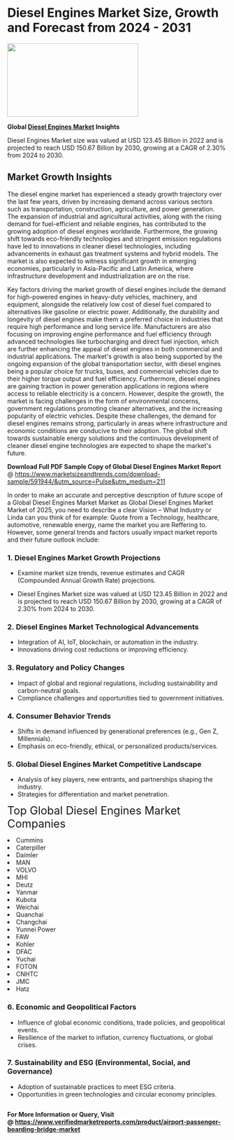 <H1>Diesel Engines Market Size, Growth and Forecast from 2024 - 2031</H1><img class="aligncenter size-medium wp-image-584254" src="https://thirdeyenews.in/wp-content/uploads/2024/09/Global-Market-Research-300x168.jpeg" alt="" width="300" height="168" /><p><strong>Global&nbsp;<a href="https://www.marketsizeandtrends.com/download-sample/591944/&amp;utm_source=Pulse&amp;utm_medium=211">Diesel Engines Market</a> Insights</strong></p><p>Diesel Engines Market size was valued at USD 123.45 Billion in 2022 and is projected to reach USD 150.67 Billion by 2030, growing at a CAGR of 2.30% from 2024 to 2030.</p><p><h2>Market Growth Insights</h2> <p>The diesel engine market has experienced a steady growth trajectory over the last few years, driven by increasing demand across various sectors such as transportation, construction, agriculture, and power generation. The expansion of industrial and agricultural activities, along with the rising demand for fuel-efficient and reliable engines, has contributed to the growing adoption of diesel engines worldwide. Furthermore, the growing shift towards eco-friendly technologies and stringent emission regulations have led to innovations in cleaner diesel technologies, including advancements in exhaust gas treatment systems and hybrid models. The market is also expected to witness significant growth in emerging economies, particularly in Asia-Pacific and Latin America, where infrastructure development and industrialization are on the rise. </p> <p>Key factors driving the market growth of diesel engines include the demand for high-powered engines in heavy-duty vehicles, machinery, and equipment, alongside the relatively low cost of diesel fuel compared to alternatives like gasoline or electric power. Additionally, the durability and longevity of diesel engines make them a preferred choice in industries that require high performance and long service life. Manufacturers are also focusing on improving engine performance and fuel efficiency through advanced technologies like turbocharging and direct fuel injection, which are further enhancing the appeal of diesel engines in both commercial and industrial applications. The market's growth is also being supported by the ongoing expansion of the global transportation sector, with diesel engines being a popular choice for trucks, buses, and commercial vehicles due to their higher torque output and fuel efficiency. Furthermore, diesel engines are gaining traction in power generation applications in regions where access to reliable electricity is a concern. However, despite the growth, the market is facing challenges in the form of environmental concerns, government regulations promoting cleaner alternatives, and the increasing popularity of electric vehicles. Despite these challenges, the demand for diesel engines remains strong, particularly in areas where infrastructure and economic conditions are conducive to their adoption. The global shift towards sustainable energy solutions and the continuous development of cleaner diesel engine technologies are expected to shape the market's future. </p><p><span class=""><strong>Download Full PDF Sample Copy of Global Diesel Engines Market Report</strong> @ <a href="https://www.marketsizeandtrends.com/download-sample/591944/&amp;utm_source=Pulse&amp;utm_medium=211" target="_blank">https://www.marketsizeandtrends.com/download-sample/591944/&amp;utm_source=Pulse&amp;utm_medium=211</a></span></p><p>In order to make an accurate and perceptive description of future scope of a Global&nbsp;Diesel Engines Market Market as Global&nbsp;Diesel Engines Market Market of 2025, you need to describe a clear Vision &ndash; What Industry or Linda can you think of for example: Quote from a Technology, healthcare, automotive, renewable energy, name the market you are Reffering to. However, some general trends and factors usually impact market reports and their future outlook include:</p><h3>1.&nbsp;<strong>Diesel Engines Market Growth Projections</strong></h3><ul><li>Examine market size trends, revenue estimates and CAGR (Compounded Annual Growth Rate) projections.</li><li><p>Diesel Engines Market size was valued at USD 123.45 Billion in 2022 and is projected to reach USD 150.67 Billion by 2030, growing at a CAGR of 2.30% from 2024 to 2030.</p></li></ul><h3>2.&nbsp;<strong>Diesel Engines Market Technological Advancements</strong></h3><ul><li>Integration of AI, IoT, blockchain, or automation in the industry.</li><li>Innovations driving cost reductions or improving efficiency.</li></ul><h3>3.&nbsp;<strong>Regulatory and Policy Changes</strong></h3><ul><li>Impact of global and regional regulations, including sustainability and carbon-neutral goals.</li><li>Compliance challenges and opportunities tied to government initiatives.</li></ul><h3>4.&nbsp;<strong>Consumer Behavior Trends</strong></h3><ul><li>Shifts in demand influenced by generational preferences (e.g., Gen Z, Millennials).</li><li>Emphasis on eco-friendly, ethical, or personalized products/services.</li></ul><h3>5.&nbsp;<strong>Global Diesel Engines Market Competitive Landscape</strong></h3><ul><li>Analysis of key players, new entrants, and partnerships shaping the industry.</li><li>Strategies for differentiation and market penetration.</li></ul><p data-pm-slice="1 1 []"><span style="color: inherit; font-family: inherit; font-size: 25px;">Top Global Diesel Engines Market Companies</span></p><div class="" data-test-id=""><p><li> Cummins</li><li> Caterpiller</li><li> Daimler</li><li> MAN</li><li> VOLVO</li><li> MHI</li><li> Deutz</li><li> Yanmar</li><li> Kubota</li><li> Weichai</li><li> Quanchai</li><li> Changchai</li><li> Yunnei Power</li><li> FAW</li><li> Kohler</li><li> DFAC</li><li> Yuchai</li><li> FOTON</li><li> CNHTC</li><li> JMC</li><li> Hatz</li></p></div><h3>6.&nbsp;<strong>Economic and Geopolitical Factors</strong></h3><ul><li>Influence of global economic conditions, trade policies, and geopolitical events.</li><li>Resilience of the market to inflation, currency fluctuations, or global crises.</li></ul><h3>7.&nbsp;<strong>Sustainability and ESG (Environmental, Social, and Governance)</strong></h3><ul><li>Adoption of sustainable practices to meet ESG criteria.</li><li>Opportunities in green technologies and circular economy principles.</li></ul><h2><strong style="font-size: 14px;">For More Information or Query, Visit @&nbsp;</strong><a style="background-color: #ffffff; font-size: 14px;" href="https://www.marketsizeandtrends.com/report/diesel-engines-market/" target="_blank">https://www.verifiedmarketreports.com/product/airport-passenger-boarding-bridge-market</a></h2>
